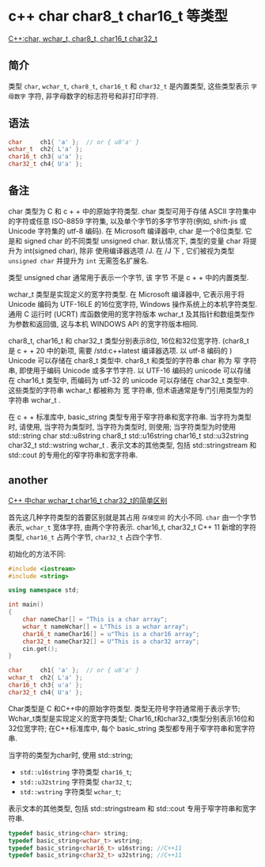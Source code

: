 # c++ char char8_t char16_t 等类型

[C++:char, wchar_t, char8_t, char16_t char32_t](https://blog.csdn.net/it_cplusplus/article/details/118191097)

## 简介

类型 `char`, `wchar_t`, `char8_t`, `char16_t` 和 `char32_t` 是内置类型,
这些类型表示 `字母数字` 字符, 非字母数字的标志符号和非打印字符.

## 语法

```cpp
char     ch1{ 'a' };  // or { u8'a' }
wchar_t  ch2{ L'a' };
char16_t ch3{ u'a' };
char32_t ch4{ U'a' };
```

## 备注

char 类型为 C 和 c + + 中的原始字符类型.
char 类型可用于存储 ASCII 字符集中的字符或任意 ISO-8859 字符集,
以及单个字节的多字节字符(例如, shift-jis 或 Unicode 字符集的 utf-8 编码).  在 Microsoft 编译器中,
char 是一个8位类型.  它是和 signed char 的不同类型 unsigned char.
默认情况下, 类型的变量 char 将提升为 int(signed char),  除非  使用编译器选项 /J.
在 /J 下  , 它们被视为类型 `unsigned char` 并提升为 `int` 无需签名扩展名.

类型 unsigned char 通常用于表示一个字节, 该 字节 不是 c + + 中的内置类型.

wchar_t 类型是实现定义的宽字符类型.  在 Microsoft 编译器中, 它表示用于将 Unicode 编码为 UTF-16LE 的16位宽字符, Windows 操作系统上的本机字符类型.  通用 C 运行时 (UCRT) 库函数使用的宽字符版本 wchar_t 及其指针和数组类型作为参数和返回值, 这与本机 WINDOWS API 的宽字符版本相同.

char8_t,  char16_t 和 char32_t 类型分别表示8位, 16位和32位宽字符.
(char8_t 是 c + + 20 中的新项, 需要 /std:c++latest 编译器选项. 以 utf-8 编码的 ) Unicode 可以存储在 char8_t 类型中.
char8_t 和类型的字符串 char 称为 窄 字符串, 即使用于编码 Unicode 或多字节字符.
以 UTF-16 编码的 unicode 可以存储在 char16_t 类型中,
而编码为 utf-32 的 unicode 可以存储在 char32_t 类型中.
这些类型的字符串 wchar_t 都被称为 宽 字符串, 但术语通常是专门引用类型为的字符串 wchar_t .

在 c + + 标准库中,  basic_string 类型专用于窄字符串和宽字符串.
当字符为类型时, 请使用, 当字符为类型时, 当字符为类型时, 则使用;
当字符类型为时使用 std::string char std::u8string char8_t std::u16string char16_t std::u32string char32_t std::wstring wchar_t .
表示文本的其他类型, 包括 std::stringstream 和 std::cout 的专用化的窄字符串和宽字符串.

## another

[C++ 中char wchar_t char16_t char32_t的简单区别](https://blog.csdn.net/dongxianfei/article/details/107489599)

首先这几种字符类型的首要区别就是其占用 `存储空间` 的大小不同.
`char` 由一个字节表示, `wchar_t` 宽体字符, 由两个字符表示.
char16_t, char32_t C++ 11 新增的字符类型, `char16_t` 占两个字节, `char32_t` 占四个字节.

初始化的方法不同:

```cpp
#include <iostream>
#include <string>

using namespace std;

int main()
{
    char nameChar[] = "This is a char array";
    wchar_t nameWchar[] = L"This is a wchar array";
    char16_t nameChar16[] = u"This is a char16 array";
    char32_t nameChar32[] = U"This is a char32 array";
    cin.get();
}

char     ch1{ 'a' };  // or { u8'a' }
wchar_t  ch2{ L'a' };
char16_t ch3{ u'a' };
char32_t ch4{ U'a' };
```

Char类型是 C 和C++中的原始字符类型. 类型无符号字符通常用于表示字节;
Wchar_t类型是实现定义的宽字符类型;
Char16_t和char32_t类型分别表示16位和32位宽字符;
在C++标准库中, 每个 basic_string 类型都专用于窄字符串和宽字符串.

当字符的类型为char时, 使用 std::string;

+ `std::u16string` 字符类型 `char16_t`;
+ `std::u32string` 字符类型 `char32_t`;
+ `std::wstring` 字符类型 `wchar_t`;

表示文本的其他类型, 包括 std::stringstream 和 std::cout 专用于窄字符串和宽字符串.

```cpp
typedef basic_string<char> string;
typedef basic_string<wchar_t> wstring;
typedef basic_string<char16_t> u16string; //C++11
typedef basic_string<char32_t> u32string; //C++11
```

